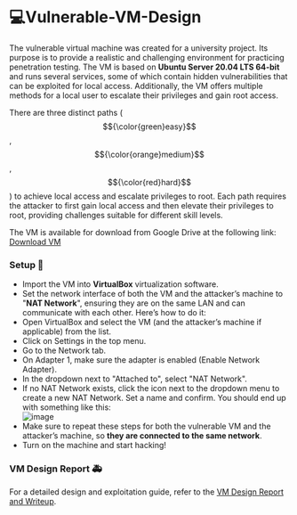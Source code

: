 # 💻Vulnerable-VM-Design

The vulnerable virtual machine was created for a university project. Its purpose is to provide a realistic and challenging environment for practicing penetration testing. The VM is based on **Ubuntu Server 20.04 LTS 64-bit** and runs several services, some of which contain hidden vulnerabilities that can be exploited for local access. Additionally, the VM offers multiple methods for a local user to escalate their privileges and gain root access.

There are three distinct paths ($${\color{green}easy}$$, $${\color{orange}medium}$$, $${\color{red}hard}$$) to achieve local access and escalate privileges to root. Each path requires the attacker to first gain local access and then elevate their privileges to root, providing challenges suitable for different skill levels.

The VM is available for download from Google Drive at the following link: [Download VM](https://drive.google.com/drive/folders/1M4-EpXrN4JHkClAVfyBYH6qS_WBWMGFe) 

### Setup 🔧
  - Import the VM into **VirtualBox** virtualization software.
  - Set the network interface of both the VM and the attacker’s machine to "**NAT Network**", ensuring they are on the same LAN and can communicate with each other. Here’s how to do it:
  - Open VirtualBox and select the VM (and the attacker’s machine if applicable) from the list.
  - Click on Settings in the top menu.
  - Go to the Network tab.
  - On Adapter 1, make sure the adapter is enabled (Enable Network Adapter).
  - In the dropdown next to "Attached to", select "NAT Network".
  - If no NAT Network exists, click the icon next to the dropdown menu to create a new NAT Network. Set a name and confirm. You should end up with something like this: <br />
  ![image](https://github.com/user-attachments/assets/59885ff4-483b-408c-a267-076e69b2f730)
  - Make sure to repeat these steps for both the vulnerable VM and the attacker’s machine, so **they are connected to the same network**.
  - Turn on the machine and start hacking!

### VM Design Report 🚑
For a detailed design and exploitation guide, refer to the [VM Design Report and Writeup](https://github.com/DF1sh/Vulnerable-VM-Design/blob/main/VM_Design_Report.pdf).
